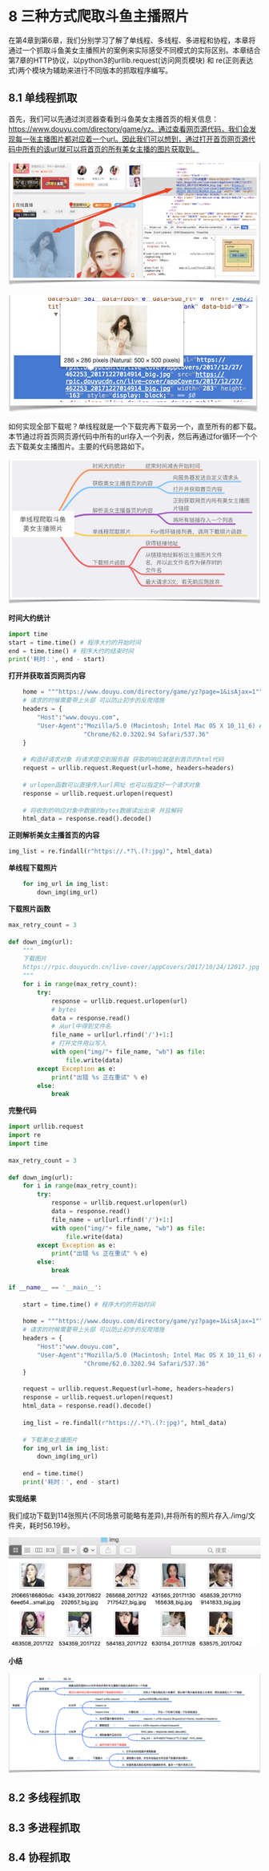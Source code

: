 # 8 三种方式爬取斗鱼主播照片

在第4章到第6章，我们分别学习了解了单线程、多线程、多进程和协程，本章将通过一个抓取斗鱼美女主播照片的案例来实际感受不同模式的实际区别。本章结合第7章的HTTP协议，以python3的urllib.request\(访问网页模块\) 和 re\(正则表达式\)两个模块为辅助来进行不同版本的抓取程序编写。

## 8.1 单线程抓取

首先，我们可以先通过浏览器查看到斗鱼美女主播首页的相关信息：https://www.douyu.com/directory/game/yz。通过查看网页源代码，我们会发现每一张主播图片都对应着一个url。因此我们可以想到，通过打开首页网页源代码中所有的该url就可以将首页的所有美女主播的图片获取到。

![](/assets/douyu_webpage1.png)

![](/assets/douyu_webpage2.png)

如何实现全部下载呢？单线程就是一个下载完再下载另一个，直至所有的都下载。本节通过将首页网页源代码中所有的url存入一个列表，然后再通过for循环一个个去下载美女主播图片。主要的代码思路如下。

![](/assets/douyu_single1.png)

**时间大约统计**

```py
import time
start = time.time() # 程序大约的开始时间
end = time.time() # 程序大约的结束时间
print('耗时：', end - start)
```

**打开并获取首页网页内容**

```py
    home = """https://www.douyu.com/directory/game/yz?page=1&isAjax=1"""  # 首页地址
    # 请求的时候需要带上头部 可以防止初步的反爬措施
    headers = {
        "Host":"www.douyu.com",
        "User-Agent":"Mozilla/5.0 (Macintosh; Intel Mac OS X 10_11_6) AppleWebKit/537.36 (KHTML, like Gecko) "
                     "Chrome/62.0.3202.94 Safari/537.36"
    }

    # 构造好请求对象 将请求提交到服务器 获取的响应就是到首页的html代码
    request = urllib.request.Request(url=home, headers=headers)

    # urlopen函数可以直接传入url网址 也可以指定好一个请求对象
    response = urllib.request.urlopen(request)

    # 将收到的响应对象中数据的bytes数据读出出来 并且解码
    html_data = response.read().decode()
```

**正则解析美女主播首页的内容**

```py
img_list = re.findall(r"https://.*?\.(?:jpg)", html_data)
```

**单线程下载照片**

```py
    for img_url in img_list:
        down_img(img_url)
```

**下载照片函数**

```py
max_retry_count = 3

def down_img(url):
    """
    下载图片
    https://rpic.douyucdn.cn/live-cover/appCovers/2017/10/24/12017.jpg
    """
    for i in range(max_retry_count):
        try:
            response = urllib.request.urlopen(url)
            # bytes
            data = response.read()
            # 从url中得到文件名
            file_name = url[url.rfind('/')+1:]
            # 打开文件用以写入
            with open("img/"+ file_name, "wb") as file:
                file.write(data)
        except Exception as e:
            print("出错 %s 正在重试" % e)
        else:
            break
```

**完整代码**

```py
import urllib.request
import re
import time

max_retry_count = 3

def down_img(url):
    for i in range(max_retry_count):
        try:
            response = urllib.request.urlopen(url)
            data = response.read()
            file_name = url[url.rfind('/')+1:]
            with open("img/"+ file_name, "wb") as file:
                file.write(data)
        except Exception as e:
            print("出错 %s 正在重试" % e)
        else:
            break

if __name__ == '__main__':

    start = time.time() # 程序大约的开始时间

    home = """https://www.douyu.com/directory/game/yz?page=1&isAjax=1"""  # 首页地址
    # 请求的时候需要带上头部 可以防止初步的反爬措施
    headers = {
        "Host":"www.douyu.com",
        "User-Agent":"Mozilla/5.0 (Macintosh; Intel Mac OS X 10_11_6) AppleWebKit/537.36 (KHTML, like Gecko) "
                     "Chrome/62.0.3202.94 Safari/537.36"
    }

    request = urllib.request.Request(url=home, headers=headers)
    response = urllib.request.urlopen(request)
    html_data = response.read().decode()

    img_list = re.findall(r"https://.*?\.(?:jpg)", html_data)

    # 下载美女主播图片
    for img_url in img_list:
        down_img(img_url)

    end = time.time() 
    print('耗时：', end - start)
```

**实现结果**

我们成功下载到114张照片\(不同场景可能略有差异\),并将所有的照片存入./img/文件夹，耗时56.19秒。

![](/assets/douyu_sing4.png)

**小结**

![](/assets/douyu_single33.png)

## 8.2 多线程抓取

## 8.3 多进程抓取

## 8.4 协程抓取



